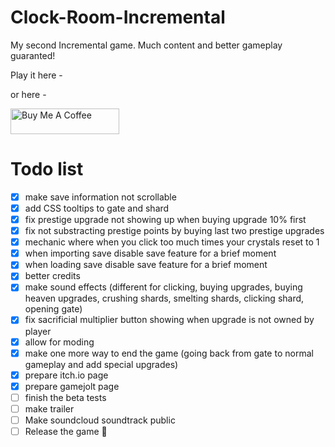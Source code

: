 # Clock-Room-Incremental
My second Incremental game. Much content and better gameplay guaranted!

Play it here - 

or here - 

<a href="https://www.buymeacoffee.com/pouek" target="_blank"><img src="https://cdn.buymeacoffee.com/buttons/default-orange.png" alt="Buy Me A Coffee" height="41" width="174"></a>

# Todo list
- [x] make save information not scrollable
- [x] add CSS tooltips to gate and shard
- [x] fix prestige upgrade not showing up when buying upgrade 10% first
- [x] fix not substracting prestige points by buying last two prestige upgrades
- [x] mechanic where when you click too much times your crystals reset to 1
- [x] when importing save disable save feature for a brief moment
- [x] when loading save disable save feature for a brief moment
- [x] better credits
- [x] make sound effects (different for clicking, buying upgrades, buying heaven upgrades, crushing shards, smelting shards, clicking shard, opening gate)
- [x] fix sacrificial multiplier button showing when upgrade is not owned by player
- [x] allow for moding
- [x] make one more way to end the game (going back from gate to normal gameplay and add special upgrades)
- [x] prepare itch.io page
- [x] prepare gamejolt page
- [ ] finish the beta tests
- [ ] make trailer
- [ ] Make soundcloud soundtrack public
- [ ] Release the game 🎉
